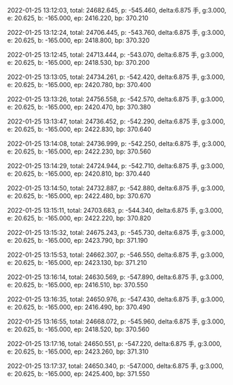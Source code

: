 2022-01-25 13:12:03, total: 24682.645, p: -545.460, delta:6.875 手, g:3.000, e: 20.625, b: -165.000, ep: 2416.220, bp: 370.210

2022-01-25 13:12:24, total: 24706.445, p: -543.760, delta:6.875 手, g:3.000, e: 20.625, b: -165.000, ep: 2418.800, bp: 370.320

2022-01-25 13:12:45, total: 24713.444, p: -543.070, delta:6.875 手, g:3.000, e: 20.625, b: -165.000, ep: 2418.530, bp: 370.200

2022-01-25 13:13:05, total: 24734.261, p: -542.420, delta:6.875 手, g:3.000, e: 20.625, b: -165.000, ep: 2420.780, bp: 370.400

2022-01-25 13:13:26, total: 24756.558, p: -542.570, delta:6.875 手, g:3.000, e: 20.625, b: -165.000, ep: 2420.470, bp: 370.380

2022-01-25 13:13:47, total: 24736.452, p: -542.290, delta:6.875 手, g:3.000, e: 20.625, b: -165.000, ep: 2422.830, bp: 370.640

2022-01-25 13:14:08, total: 24736.999, p: -542.250, delta:6.875 手, g:3.000, e: 20.625, b: -165.000, ep: 2422.230, bp: 370.560

2022-01-25 13:14:29, total: 24724.944, p: -542.710, delta:6.875 手, g:3.000, e: 20.625, b: -165.000, ep: 2420.810, bp: 370.440

2022-01-25 13:14:50, total: 24732.887, p: -542.880, delta:6.875 手, g:3.000, e: 20.625, b: -165.000, ep: 2422.480, bp: 370.670

2022-01-25 13:15:11, total: 24703.683, p: -544.340, delta:6.875 手, g:3.000, e: 20.625, b: -165.000, ep: 2422.220, bp: 370.820

2022-01-25 13:15:32, total: 24675.243, p: -545.730, delta:6.875 手, g:3.000, e: 20.625, b: -165.000, ep: 2423.790, bp: 371.190

2022-01-25 13:15:53, total: 24662.307, p: -546.550, delta:6.875 手, g:3.000, e: 20.625, b: -165.000, ep: 2423.130, bp: 371.210

2022-01-25 13:16:14, total: 24630.569, p: -547.890, delta:6.875 手, g:3.000, e: 20.625, b: -165.000, ep: 2416.510, bp: 370.550

2022-01-25 13:16:35, total: 24650.976, p: -547.430, delta:6.875 手, g:3.000, e: 20.625, b: -165.000, ep: 2416.490, bp: 370.490

2022-01-25 13:16:55, total: 24668.072, p: -545.960, delta:6.875 手, g:3.000, e: 20.625, b: -165.000, ep: 2418.520, bp: 370.560

2022-01-25 13:17:16, total: 24650.551, p: -547.220, delta:6.875 手, g:3.000, e: 20.625, b: -165.000, ep: 2423.260, bp: 371.310

2022-01-25 13:17:37, total: 24650.340, p: -547.000, delta:6.875 手, g:3.000, e: 20.625, b: -165.000, ep: 2425.400, bp: 371.550